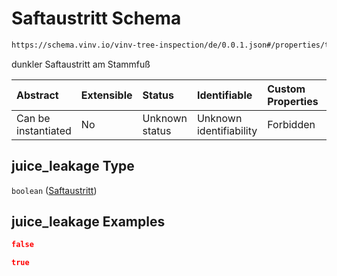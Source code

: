 # Saftaustritt Schema

```txt
https://schema.vinv.io/vinv-tree-inspection/de/0.0.1.json#/properties/trunk/properties/juice_leakage
```

dunkler Saftaustritt am Stammfuß

| Abstract            | Extensible | Status         | Identifiable            | Custom Properties | Additional Properties | Access Restrictions | Defined In                                                                                                                 |
| :------------------ | :--------- | :------------- | :---------------------- | :---------------- | :-------------------- | :------------------ | :------------------------------------------------------------------------------------------------------------------------- |
| Can be instantiated | No         | Unknown status | Unknown identifiability | Forbidden         | Allowed               | none                | [dereferenced.doc.json\*](../../../../../../vinv-schemas/vinv-tree/out/0.0.1/dereferenced.doc.json "open original schema") |

## juice\_leakage Type

`boolean` ([Saftaustritt](dereferenced-properties-stammfuß-und-stamm--properties-saftaustritt.md))

## juice\_leakage Examples

```json
false
```

```json
true
```
